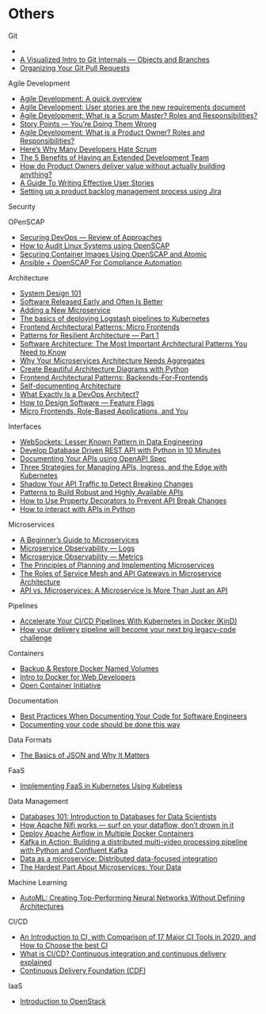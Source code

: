 # Others

Git

-
- [A Visualized Intro to Git Internals — Objects and Branches](https://medium.com/swimm/a-visualized-intro-to-git-internals-objects-and-branches-68df85864037)
- [Organizing Your Git Pull Requests](https://medium.com/@gonzalobanuelos/organizing-your-git-pull-request-b6831f94d303)

Agile Development

- [Agile Development: A quick overview](https://medium.com/theagilemanager/a-quick-overview-to-agile-5c87ffc9e0f2)
- [Agile Development: User stories are the new requirements document](https://medium.com/theagilemanager/agile-development-user-stories-are-the-new-requirements-document-c105947c9291)
- [Agile Development: What is a Scrum Master? Roles and Responsibilities?](https://medium.com/swlh/agile-development-what-is-a-scrum-master-roles-and-responsibilities-566129d13170)
- [Story Points — You’re Doing Them Wrong](https://medium.com/better-programming/story-points-youre-doing-them-wrong-7d03d8de0696)
- [Agile Development: What is a Product Owner? Roles and Responsibilities?](https://medium.com/swlh/agile-development-what-is-a-product-owner-roles-and-responsibilities-4aa2d2d8c7dd)
- [Here’s Why Many Developers Hate Scrum](https://medium.com/serious-scrum/here-is-why-many-developers-hate-scrum-3a43baa015d1)
- [The 5 Benefits of Having an Extended Development Team](https://medium.com/better-programming/the-5-benefits-of-having-an-extended-development-team-f5960a9a0fa0)
- [How do Product Owners deliver value without actually building anything?](https://medium.com/serious-scrum/how-do-product-owners-deliver-value-without-actually-building-anything-6fb64eaa5ef7)
- [A Guide To Writing Effective User Stories](https://medium.com/@george_wilde/a-guide-to-writing-effective-user-stories-658823dec2e0)
- [Setting up a product backlog management process using Jira](https://medium.com/@sergiialekseev/setting-up-a-product-backlog-management-process-using-jira-252da2ab133a)

Security

OPenSCAP

- [Securing DevOps — Review of Approaches](https://medium.com/@arseny.chernov/securing-devops-review-of-approaches-a801742630ca)
- [How to Audit Linux Systems using OpenSCAP](https://medium.com/@knoldus/how-to-audit-linux-systems-using-openscap-dba777782139)
- [Securing Container Images Using OpenSCAP and Atomic](https://medium.com/@pklinker/securing-container-images-using-openscap-and-atomic-7e3d94322cae)
- [Ansible + OpenSCAP For Compliance Automation](https://medium.com/@jackprice/ansible-openscap-for-compliance-automation-14200fe70663)

Architecture

- [System Design 101](https://towardsdatascience.com/system-design-101-b8f15162ef7c)
- [Software Released Early and Often Is Better](https://medium.com/better-programming/software-release-early-release-often-is-really-good-b4acb017e79)
- [Adding a New Microservice](https://medium.com/better-programming/adding-a-new-microservice-be191e6451ac)
- [The basics of deploying Logstash pipelines to Kubernetes](https://towardsdatascience.com/the-basics-of-deploying-logstash-pipelines-to-kubernetes-94a470ad34d9)
- [Frontend Architectural Patterns: Micro Frontends](https://medium.com/frontend-at-scale/an-introduction-to-micro-frontends-1a43edb4c38e)
- [Patterns for Resilient Architecture — Part 1](https://medium.com/@adhorn/patterns-for-resilient-architecture-part-1-d3b60cd8d2b6)
- [Software Architecture: The Most Important Architectural Patterns You Need to Know](https://levelup.gitconnected.com/software-architecture-the-important-architectural-patterns-you-need-to-know-a1f5ea7e4e3d)
- [Why Your Microservices Architecture Needs Aggregates](https://medium.com/better-programming/why-your-microservices-architecture-needs-aggregates-342b16dd9b6d)
- [Create Beautiful Architecture Diagrams with Python](https://towardsdatascience.com/create-beautiful-architecture-diagrams-with-python-7792a1485f97)
- [Frontend Architectural Patterns: Backends-For-Frontends](https://medium.com/frontend-at-scale/frontend-architectural-patterns-backend-for-frontend-29679aba886c)
- [Self-documenting Architecture](https://medium.com/nick-tune-tech-strategy-blog/self-documenting-architecture-80c8c2429cb8)
- [What Exactly Is a DevOps Architect?](https://medium.com/better-programming/what-exactly-is-a-devops-architect-a27e5a5c728b)
- [How to Design Software — Feature Flags](https://medium.com/better-programming/how-to-design-software-feature-flags-283c5f938171)
- [Micro Frontends, Role-Based Applications, and You](https://medium.com/better-programming/micro-frontends-role-based-applications-and-you-5d6cd8d796eb)

Interfaces

- [WebSockets: Lesser Known Pattern in Data Engineering](https://levelup.gitconnected.com/websockets-lesser-known-pattern-in-data-engineering-200329e90331)
- [Develop Database Driven REST API with Python in 10 Minutes](https://towardsdatascience.com/develop-database-driven-rest-api-with-python-in-10-minutes-9b8cbb7ce5b2)
- [Documenting Your APIs using OpenAPI Spec](https://codeburst.io/documenting-your-apis-using-openapi-spec-55c61c563e66?source=bookmarks---------39----------------------------)
- [Three Strategies for Managing APIs, Ingress, and the Edge with Kubernetes](https://itnext.io/three-strategies-for-managing-apis-ingress-and-the-edge-with-kubernetes-1a5422d1f40a?source=bookmarks---------42----------------------------)
- [Shadow Your API Traffic to Detect Breaking Changes](https://medium.com/better-programming/shadow-your-api-traffic-to-detect-breaking-changes-6215c2c6c198)
- [Patterns to Build Robust and Highly Available APIs](https://medium.com/better-programming/patterns-to-build-robust-and-highly-available-apis-d42edfd4ef2b)
- [How to Use Property Decorators to Prevent API Break Changes](https://medium.com/better-programming/how-to-use-property-decorators-to-prevent-api-break-changes-ed0e8c8b4949)
- [How to interact with APIs in Python](https://towardsdatascience.com/how-to-interact-with-apis-in-python-10efece03d2b)

Microservices

- [A Beginner’s Guide to Microservices](https://levelup.gitconnected.com/a-beginners-guide-to-microservices-7510c931215d)
- [Microservice Observability — Logs](https://medium.com/@theawesomenayak/microservice-observability-logging-2be535385616)
- [Microservice Observability — Metrics](https://medium.com/better-programming/microservice-observability-metrics-bd9be270bc62)
- [The Principles of Planning and Implementing Microservices](https://medium.com/swlh/the-principles-of-planning-and-implementing-microservices-3cb0eb76c172)
- [The Roles of Service Mesh and API Gateways in Microservice Architecture](https://medium.com/better-programming/the-roles-of-service-mesh-and-api-gateways-in-microservice-architecture-f6e7dfd61043)
- [API vs. Microservices: A Microservice Is More Than Just an API](https://dzone.com/articles/api-vs-microservices-a-microservice-is-more-than-j)

Pipelines

- [Accelerate Your CI/CD Pipelines With Kubernetes in Docker (KinD)](https://medium.com/better-programming/accelerate-your-ci-cd-pipelines-with-kubernetes-in-docker-kind-109a67b39c82)
- [How your delivery pipeline will become your next big legacy-code challenge](https://medium.com/keptn/how-your-delivery-pipeline-will-become-your-next-big-legacy-code-challenge-4e520999693f)

Containers

- [Backup & Restore Docker Named Volumes](https://medium.com/@loomchild/backup-restore-docker-named-volumes-350397b8e362)
- [Intro to Docker for Web Developers](https://medium.com/swlh/intro-to-docker-for-web-developers-5a6dc50759d6)
- [Open Container Initiative](https://opencontainers.org/)

Documentation

- [Best Practices When Documenting Your Code for Software Engineers](https://medium.com/better-programming/best-practices-when-documenting-your-code-for-software-engineers-941f0897aa0)
- [Documenting your code should be done this way](https://medium.com/swlh/documenting-your-code-should-be-done-this-way-2e2dd6bcdb95)

Data Formats

- [The Basics of JSON and Why It Matters](https://medium.com/swlh/the-basics-of-json-and-why-it-matters-14e742c3e6f7)

FaaS

- [Implementing FaaS in Kubernetes Using Kubeless](https://levelup.gitconnected.com/implementing-faas-in-kubernetes-using-kubeless-c4797156f561)

Data Management

- [Databases 101: Introduction to Databases for Data Scientists](https://towardsdatascience.com/databases-101-introduction-to-databases-for-data-scientists-ee18c9f0785d)
- [How Apache Nifi works — surf on your dataflow, don’t drown in it](https://medium.com/free-code-camp/nifi-surf-on-your-dataflow-4f3343c50aa2)
- [Deploy Apache Airflow in Multiple Docker Containers](https://towardsdatascience.com/deploy-apache-airflow-in-multiple-docker-containers-7f17b8b3de58)
- [Kafka in Action: Building a distributed multi-video processing pipeline with Python and Confluent Kafka](https://towardsdatascience.com/kafka-in-action-building-a-distributed-multi-video-processing-pipeline-with-python-and-confluent-9f133858f5a0)
- [Data as a microservice: Distributed data-focused integration](https://developers.redhat.com/blog/2019/05/23/data-as-a-microservice-distributed-data-focused-integration/)
- [The Hardest Part About Microservices: Your Data](https://developers.redhat.com/blog/2016/08/02/the-hardest-part-about-microservices-your-data/)

Machine Learning

- [AutoML: Creating Top-Performing Neural Networks Without Defining Architectures](https://towardsdatascience.com/automl-creating-top-performing-neural-networks-without-defining-architectures-c7d3b08cddc)

CI/CD

- [An Introduction to CI, with Comparison of 17 Major CI Tools in 2020, and How to Choose the best CI](https://medium.com/devops-dudes/an-introduction-to-ci-with-comparison-of-17-major-ci-tools-in-2020-and-how-to-choose-the-best-ci-b0cc4ec4f95)
- [What is CI/CD? Continuous integration and continuous delivery explained](https://www.infoworld.com/article/3271126/what-is-cicd-continuous-integration-and-continuous-delivery-explained.html)
- [Continuous Delivery Foundation (CDF)](https://cd.foundation/)

IaaS

- [Introduction to OpenStack](https://medium.com/swlh/introduction-to-openstack-f750776e551a)
